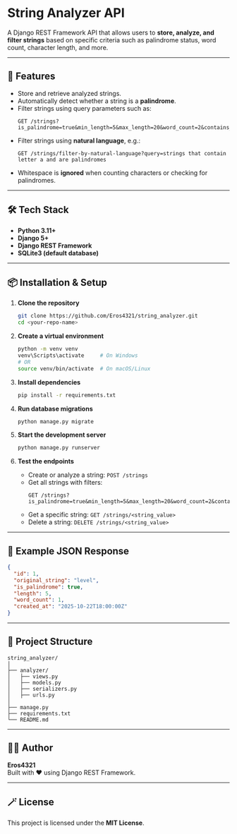 # String Analyzer API

A Django REST Framework API that allows users to **store, analyze, and filter strings** based on specific criteria such as palindrome status, word count, character length, and more.

---

## 🚀 Features

- Store and retrieve analyzed strings.
- Automatically detect whether a string is a **palindrome**.
- Filter strings using query parameters such as:
  ```
  GET /strings?is_palindrome=true&min_length=5&max_length=20&word_count=2&contains_character=a
  ```
- Filter strings using **natural language**, e.g.:
  ```
  GET /strings/filter-by-natural-language?query=strings that contain letter a and are palindromes
  ```
- Whitespace is **ignored** when counting characters or checking for palindromes.

---

## 🛠️ Tech Stack

- **Python 3.11+**
- **Django 5+**
- **Django REST Framework**
- **SQLite3 (default database)**

---

## 📦 Installation & Setup

1. **Clone the repository**
   ```bash
   git clone https://github.com/Eros4321/string_analyzer.git
   cd <your-repo-name>
   ```

2. **Create a virtual environment**
   ```bash
   python -m venv venv
   venv\Scripts\activate     # On Windows
   # OR
   source venv/bin/activate  # On macOS/Linux
   ```

3. **Install dependencies**
   ```bash
   pip install -r requirements.txt
   ```

4. **Run database migrations**
   ```bash
   python manage.py migrate
   ```

5. **Start the development server**
   ```bash
   python manage.py runserver
   ```

6. **Test the endpoints**
   - Create or analyze a string: `POST /strings`
   - Get all strings with filters:  
     ```
     GET /strings?is_palindrome=true&min_length=5&max_length=20&word_count=2&contains_character=a
     ```
   - Get a specific string: `GET /strings/<string_value>`
   - Delete a string: `DELETE /strings/<string_value>`

---

## 🧪 Example JSON Response

```json
{
  "id": 1,
  "original_string": "level",
  "is_palindrome": true,
  "length": 5,
  "word_count": 1,
  "created_at": "2025-10-22T18:00:00Z"
}
```

---

## 🧰 Project Structure

```
string_analyzer/
│
├── analyzer/
│   ├── views.py
│   ├── models.py
│   ├── serializers.py
│   ├── urls.py
│
├── manage.py
├── requirements.txt
└── README.md
```

---

## 🧑‍💻 Author

**Eros4321**  
Built with ❤️ using Django REST Framework.

---

## 🪄 License

This project is licensed under the **MIT License**.

